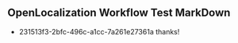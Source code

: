 ## OpenLocalization Workflow Test MarkDown
* 231513f3-2bfc-496c-a1cc-7a261e27361a thanks!

<!--HONumber=Jul16_HO2-->


